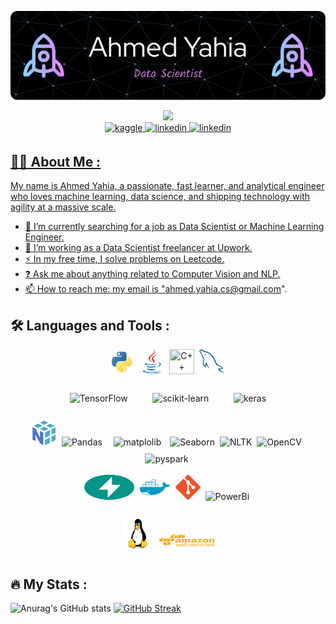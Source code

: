 <!-- The Header of the profile -->
![Header](./github-header-image.png)

<!-- Contact info -->
<div id="header" align="center">
  <img src="https://media.giphy.com/media/RbDKaczqWovIugyJmW/giphy.gif" width="100"/>
</div>
<div align="center">
<a href="https://www.kaggle.com/ahmedyahia" target="_blank">
<img src=https://img.shields.io/badge/kaggle-%2344BAE8.svg?&style=for-the-badge&logo=kaggle&logoColor=white alt=kaggle style="margin-bottom: 5px;" />
<a href="https://www.linkedin.com/in/ahmed-yahia-b91586218/" target="_blank">
<img src=https://img.shields.io/badge/linkedin-%231E77B5.svg?&style=for-the-badge&logo=linkedin&logoColor=white alt=linkedin style="margin-bottom: 5px;" />
</a> 
</a> 
<a href="https://leetcode.com/AhmedYahia/" target="_blank">
<img src=https://img.shields.io/badge/leetcode-lightgrey?&style=for-the-badge&logo=leetcode&logoColor=white alt=linkedin style="margin-bottom: 5px;"
</a> 
</div>

<!-- Introduction -->
## 👨‍💻 About Me :
My name is Ahmed Yahia, a passionate, fast learner, and analytical engineer who loves machine learning, data science, and shipping technology with agility at a massive scale.
- 🔭 I’m currently searching for a job as Data Scientist or Machine Learning Engineer.
- 🔭 I’m working as a Data Scientist freelancer at Upwork.
- ⚡  In my free time, I solve problems on Leetcode.  
- ❓ Ask me about anything related to Computer Vision and NLP.
- 📫 How to reach me: my email is "ahmed.yahia.cs@gmail.com".

  
<!-- Skills -->
## :hammer_and_wrench: Languages and Tools :
<div  align="center">
  <img src="https://github.com/devicons/devicon/blob/master/icons/python/python-original.svg" title="Python" " width="40" height="40"/>&nbsp;
  <img src="https://github.com/devicons/devicon/blob/master/icons/java/java-original.svg" title="Java" " width="40" height="40"/>&nbsp;
  <img src="https://github.com/isocpp/logos/blob/master/cpp_logo.svg" title = "C++" " width="40" height="40"/>&nbsp;
  <img src="https://github.com/devicons/devicon/blob/master/icons/mysql/mysql-original.svg" title="MySQL" " width="40" height="40"/>&nbsp;
  <br/> 
  <br/>
  <img style="margin: 10px" src="https://www.vectorlogo.zone/logos/tensorflow/tensorflow-icon.svg" alt="TensorFlow" title = "TensorFlow" height="50"/>&nbsp;&nbsp;&nbsp;&nbsp; 
  <img style="margin: 10px" src="https://raw.githubusercontent.com/scikit-learn/scikit-learn/main/doc/logos/scikit-learn-logo-notext.png" title = "scikit-learn"alt="scikit-learn" height="50" />&nbsp;&nbsp;&nbsp;&nbsp;
  <img style="margin: 10px" src="https://github.com/valohai/ml-logos/blob/master/keras.svg" title="keras" alt="keras" height="50" />
  <br/> 
  <br/> 
  <img src="https://github.com/devicons/devicon/blob/master/icons/numpy/numpy-original.svg" title="Numpy" alt ="Numpy" " width="40" height="40"/>&nbsp;
  <img src="https://github.com/valohai/ml-logos/blob/master/pandas.svg" title = "Pandas" alt = "Pandas" height="30" " width="80" height="40"/>&nbsp;
  <img style="margin: 10px" src="https://github.com/valohai/ml-logos/blob/master/matplotlib.svg" alt="matplolib" height="25" />
  <img src="https://seaborn.pydata.org/_images/logo-mark-lightbg.svg" title = "Seaborn" alt = "Seaborn"  width="40" height="40"/>&nbsp;                                 
  <img src="https://miro.medium.com/max/1184/0*zKRz1UgqpOZ4bvuA" title = "NLTK" alt = "NLTK" width="40" height="40"/>&nbsp; 
  <img src="https://camo.githubusercontent.com/ce9fb3389462f2c9444f863e410f0d17d04b216beba8749a015011887eadfbaf/68747470733a2f2f7777772e766563746f726c6f676f2e7a6f6e652f6c6f676f732f6f70656e63762f6f70656e63762d69636f6e2e737667" title = "OpenCV"  alt="OpenCV" width="40" height="40"/>&nbsp;
  <img src="https://github.com/valohai/ml-logos/blob/master/spark.svg" title = "pyspark" alt="pyspark" width="60" height="35"/>&nbsp; 
  <br/> 
  <br/>
  <img src="https://github.com/devicons/devicon/blob/master/icons/fastapi/fastapi-plain.svg" title = "FastAPI" alt = "FastAPI"  width="80" height="40"/>&nbsp;
  <img src="https://github.com/devicons/devicon/blob/master/icons/docker/docker-plain.svg" title = "Docker" alt="Docker" width="50" height="40"/>&nbsp;             
  <img src="https://github.com/devicons/devicon/blob/master/icons/git/git-original.svg" title = "git" alt = "git" width="40" height="40"/>&nbsp;
  <img src="https://github.com/microsoft/PowerBI-Icons/blob/main/SVG/PowerBI.svg" title = "PowerBi" alt = "PowerBi" width="40" height="40"/>&nbsp;                                                                                   
  <br/> 
  <br/>                                                                                                                           
  <img style="margin: 10px" src="https://raw.githubusercontent.com/devicons/devicon/9c6bfdb9783cdfe1018666ed76adcfd3eab6fad6/icons/linux/linux-original.svg" alt="Linux" title="Linux" height="50" width="40"/>
  <img src="https://github.com/devicons/devicon/blob/master/icons/amazonwebservices/amazonwebservices-plain-wordmark.svg" title = "aws" alt = "aws" width="90" height="50"/>&nbsp;
</div>


## :fire: My Stats :
![Anurag's GitHub stats](https://github-readme-stats.vercel.app/api?username=Ahmed-Yahia-cs&show_icons=true&theme=midnight-purple)
[![GitHub Streak](https://github-readme-streak-stats.herokuapp.com?user=Ahmed-Yahia-cs&theme=buefy-dark&background=000000E1)](https://git.io/streak-stats)



